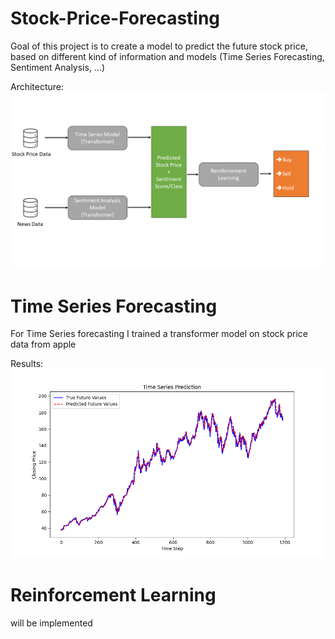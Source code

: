 # Stock-Price-Forecasting
Goal of this project is to create a model to predict the future stock price, based on different kind of information and models (Time Series Forecasting, Sentiment Analysis, ...)

Architecture:
![results](https://github.com/Gugulugu/Stock-Price-Forecasting/blob/main/Documentation/Architecture.png)


# Time Series Forecasting
For Time Series forecasting I trained a transformer model on stock price data from apple

Results:
![results](https://github.com/Gugulugu/Stock-Price-Forecasting/blob/main/Documentation/Prediction_Results.png)

# Reinforcement Learning

will be implemented
